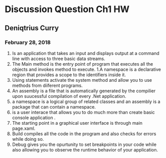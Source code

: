 # Discussion Question Ch1 HW
## Deniqtrius Curry
### February 28, 2018

1. Is an application that takes an input and displays output at a command line with access to three basic data streams.
1. The Main method is the entry point of program that executes all the objects and invokes method to execute. 
1.A namespace is a declarative region that provides a scope to the identifiers inside it.
1. Using statements activate the system method and allow you to use methods from diiferent programs.
1. An assembly is a file that is automatically generated by the compilier upon suucessful compilation of every .Net application.
1. a namespace is a logical group of related classes and an assembly is a package that can contain a namespace.
1. is a user interace that allows you to do much more than create basic console application .
1. The starting point in a graphical user interface is through main page.xaml.
1. Build compiles all the code in the program and also checks for errors while doing so.
1. Debug gives you the opurtunity to set breakpoints in your code while also allowing you to observe the runtime behavior of your application.